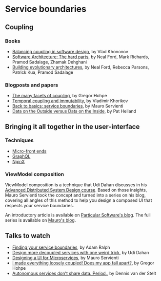# Service boundaries

## Coupling

### Books

- [Balancing coupling in software design](https://www.amazon.com/Balancing-Coupling-Software-Design-Addison-Wesley-ebook/dp/B09RV3Z3TP), by Vlad Khononov
- [Software Architecture: The hard parts](https://www.amazon.com/Software-Architecture-Parts-Neal-Ford-ebook/dp/B09H2H5QKC), by Neal Ford, Mark Richards, Pramod Sadalage, Zhamak Dehghani
- [Building evolutionary architectures](https://www.amazon.com/Building-Evolutionary-Architectures-Neal-Ford-ebook/dp/B0BN4T1P27/), by Neal Ford, Rebecca Parsons, Patrick Kua, Pramod Sadalage

### Blogposts and papers

- [The many facets of coupling](https://www.enterpriseintegrationpatterns.com/ramblings/coupling_facets.html), by Gregor Hohpe
- [Temporal coupling and immutability](https://enterprisecraftsmanship.com/posts/temporal-coupling-and-immutability/), by Vladimir Khorikov
- [Back to basics: service boundaries](https://milestone.topics.it/2023/05/17/back-to-basics-boundaries.html), by Mauro Servienti
- [Data on the Outside versus Data on the Inside](https://www.cidrdb.org/cidr2005/papers/P12.pdf), by Pat Helland

## Bringing it all together in the user-interface

### Techniques

- [Micro-front ends](https://micro-frontends.org/)
- [GraphQL](https://graphql.org/)
- [NginX](https://nginx.org/en/)

### ViewModel composition

ViewModel composition is a technique that Udi Dahan discusses in his [Advanced Distributed System Design course](https://particular.net/adsd).
Based on those insights, Mauro Servienti took the concept and turned into a series on his blog, covering all angles of this method to help you design a composed UI that respects your service boundaries.

An introductory article is available on [Particular Software's blog](https://particular.net/blog/secret-of-better-ui-composition).
The full series is available on [Mauro's blog](https://milestone.topics.it/series/view-model-composition.html).

## Talks to watch

- [Finding your service boundaries](https://www.youtube.com/watch?v=jdliXz70NtM), by Adam Ralph
- [Design more decoupled services with one weird trick](https://www.youtube.com/watch?v=mT5bhj1Wygg), by Udi Dahan
- [Designing a UI for Microservices](https://www.youtube.com/watch?v=AxWGAiIg7_0), by Mauro Servienti
- [I made everything loosely coupled! Does my app fall apart?](https://www.youtube.com/watch?v=w9a7eI6BlVc&list), by Gregor Hohpe
- [Autonomous services don't share data. Period.](https://www.youtube.com/watch?v=_UN50hNZlx4), by Dennis van der Stelt